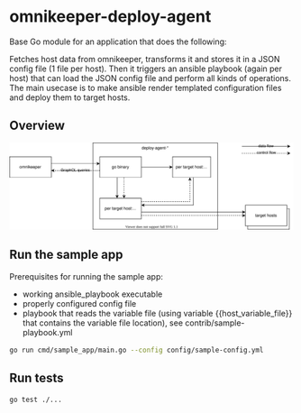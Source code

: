 # omnikeeper-deploy-agent

Base Go module for an application that does the following:

Fetches host data from omnikeeper, transforms it and stores it in a JSON config file (1 file per host). Then it triggers an ansible playbook (again per host) that can load the JSON config file and perform all kinds of operations. The main usecase is to make ansible render templated configuration files and deploy them to target hosts.

## Overview

![Overview of omnikeeper-deploy-agent](contrib/overview.svg?raw=true "Overview of omnikeeper-deploy-agent")

## Run the sample app

Prerequisites for running the sample app:

- working ansible_playbook executable
- properly configured config file
- playbook that reads the variable file (using variable {{host_variable_file}} that contains the variable file location), see contrib/sample-playbook.yml

```bash
go run cmd/sample_app/main.go --config config/sample-config.yml
```

## Run tests

```bash
go test ./...
```

